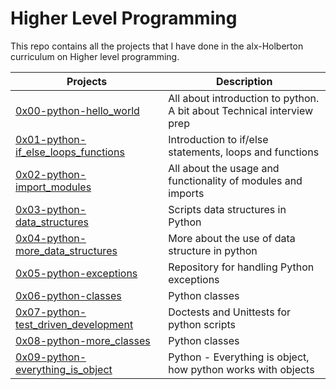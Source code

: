 # Higher Level Programming
This repo contains all the projects that I have done in the alx-Holberton curriculum on Higher level programming.

| Projects | Description |
| -------- | ----------- | 
| [0x00-python-hello_world](0x00-python-hello_world) | All about introduction to python. A bit about Technical interview prep | 
| [0x01-python-if_else_loops_functions](0x01-python-if_else_loops_functions) | Introduction to if/else statements, loops and functions | 
| [0x02-python-import_modules](0x02-python-import_modules) | All about the usage and functionality of modules and imports |
| [0x03-python-data_structures](0x03-python-data_structures) |Scripts data structures in Python |
| [0x04-python-more_data_structures](0x04-python-more_data_structures) | More about the use of data structure in python |
| [0x05-python-exceptions](0x05-python-exceptions) | Repository for handling Python exceptions |
| [0x06-python-classes](0x06-python-classes) | Python classes |
| [0x07-python-test_driven_development](0x07-python-test_driven_development) | Doctests and Unittests for python scripts |
| [0x08-python-more_classes](0x08-python-more_classes) | Python classes |
| [0x09-python-everything_is_object](0x09-python-everything_is_object) | Python - Everything is object, how python works with objects |
